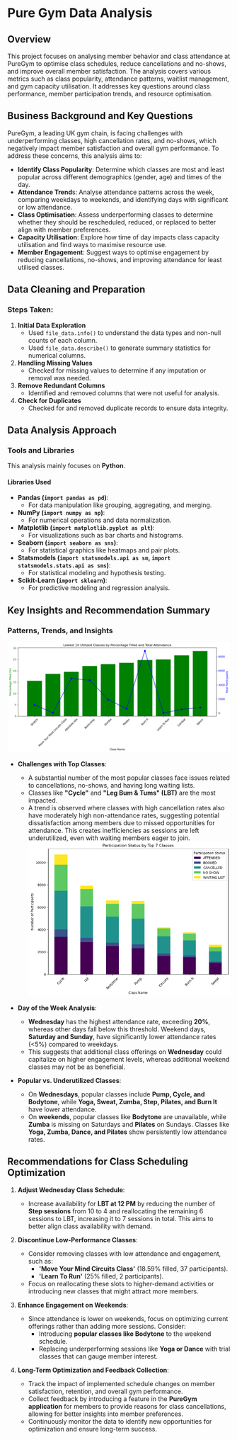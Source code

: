 # Pure Gym Data Analysis

## Overview
This project focuses on analysing member behavior and class attendance at PureGym to optimise class schedules, reduce cancellations and no-shows, and improve overall member satisfaction. The analysis covers various metrics such as class popularity, attendance patterns, waitlist management, and gym capacity utilisation. It addresses key questions around class performance, member participation trends, and resource optimisation.

## Business Background and Key Questions
PureGym, a leading UK gym chain, is facing challenges with underperforming classes, high cancellation rates, and no-shows, which negatively impact member satisfaction and overall gym performance. To address these concerns, this analysis aims to:
- **Identify Class Popularity**: Determine which classes are most and least popular across different demographics (gender, age) and times of the day.
- **Attendance Trend**s: Analyse attendance patterns across the week, comparing weekdays to weekends, and identifying days with significant or low attendance.
- **Class Optimisation**: Assess underperforming classes to determine whether they should be rescheduled, reduced, or replaced to better align with member preferences.
- **Capacity Utilisation**: Explore how time of day impacts class capacity utilisation and find ways to maximise resource use.
- **Member Engagement**: Suggest ways to optimise engagement by reducing cancellations, no-shows, and improving attendance for least utilised classes.

## Data Cleaning and Preparation
### Steps Taken:
1. **Initial Data Exploration**
   - Used `file_data.info()` to understand the data types and non-null counts of each column.
   - Used `file_data.describe()` to generate summary statistics for numerical columns.
2. **Handling Missing Values**
   - Checked for missing values to determine if any imputation or removal was needed.
3. **Remove Redundant Columns**
   - Identified and removed columns that were not useful for analysis.
4. **Check for Duplicates**
   - Checked for and removed duplicate records to ensure data integrity.

## Data Analysis Approach
### Tools and Libraries
This analysis mainly focuses on **Python**.
#### Libraries Used
- **Pandas (`import pandas as pd`)**: 
  - For data manipulation like grouping, aggregating, and merging.
- **NumPy (`import numpy as np`)**: 
  - For numerical operations and data normalization.
- **Matplotlib (`import matplotlib.pyplot as plt`)**: 
  - For visualizations such as bar charts and histograms.
- **Seaborn (`import seaborn as sns`)**: 
  - For statistical graphics like heatmaps and pair plots.
- **Statsmodels (`import statsmodels.api as sm`, `import statsmodels.stats.api as sms`)**: 
  - For statistical modeling and hypothesis testing.
- **Scikit-Learn (`import sklearn`)**: 
  - For predictive modeling and regression analysis.

## Key Insights and Recommendation Summary

### Patterns, Trends, and Insights
![ClassesUtilisation](underutilised.png)
- **Challenges with Top Classes**: 
  - A substantial number of the most popular classes face issues related to cancellations, no-shows, and having long waiting lists. 
  - Classes like **"Cycle"** and **"Leg Bum & Tums" (LBT)** are the most impacted.
  - A trend is observed where classes with high cancellation rates also have moderately high non-attendance rates, suggesting potential dissatisfaction among members due to missed opportunities for attendance. This creates inefficiencies as sessions are left underutilized, even with waiting members eager to join.
  ![CLassesParticipation](Classes_Participation_Status.png)
- **Day of the Week Analysis**:
  - **Wednesday** has the highest attendance rate, exceeding **20%**, whereas other days fall below this threshold. Weekend days, **Saturday and Sunday**, have significantly lower attendance rates (<5%) compared to weekdays. 
  - This suggests that additional class offerings on **Wednesday** could capitalize on higher engagement levels, whereas additional weekend classes may not be as beneficial.

- **Popular vs. Underutilized Classes**:
  - On **Wednesdays**, popular classes include **Pump, Cycle, and Bodytone**, while **Yoga, Sweat, Zumba, Step, Pilates, and Burn It** have lower attendance.
  - On **weekends**, popular classes like **Bodytone** are unavailable, while **Zumba** is missing on Saturdays and **Pilates** on Sundays. Classes like **Yoga, Zumba, Dance, and Pilates** show persistently low attendance rates.

## Recommendations for Class Scheduling Optimization

1. **Adjust Wednesday Class Schedule**:
   - Increase availability for **LBT at 12 PM** by reducing the number of **Step sessions** from 10 to 4 and reallocating the remaining 6 sessions to LBT, increasing it to 7 sessions in total. This aims to better align class availability with demand.

2. **Discontinue Low-Performance Classes**:
   - Consider removing classes with low attendance and engagement, such as:
     - **'Move Your Mind Circuits Class'** (18.59% filled, 37 participants).
     - **'Learn To Run'** (25% filled, 2 participants).
   - Focus on reallocating these slots to higher-demand activities or introducing new classes that might attract more members.

3. **Enhance Engagement on Weekends**:
   - Since attendance is lower on weekends, focus on optimizing current offerings rather than adding more sessions. Consider:
     - Introducing **popular classes like Bodytone** to the weekend schedule.
     - Replacing underperforming sessions like **Yoga or Dance** with trial classes that can gauge member interest.

4. **Long-Term Optimization and Feedback Collection**:
   - Track the impact of implemented schedule changes on member satisfaction, retention, and overall gym performance.
   - Collect feedback by introducing a feature in the **PureGym application** for members to provide reasons for class cancellations, allowing for better insights into member preferences.
   - Continuously monitor the data to identify new opportunities for optimization and ensure long-term success.


